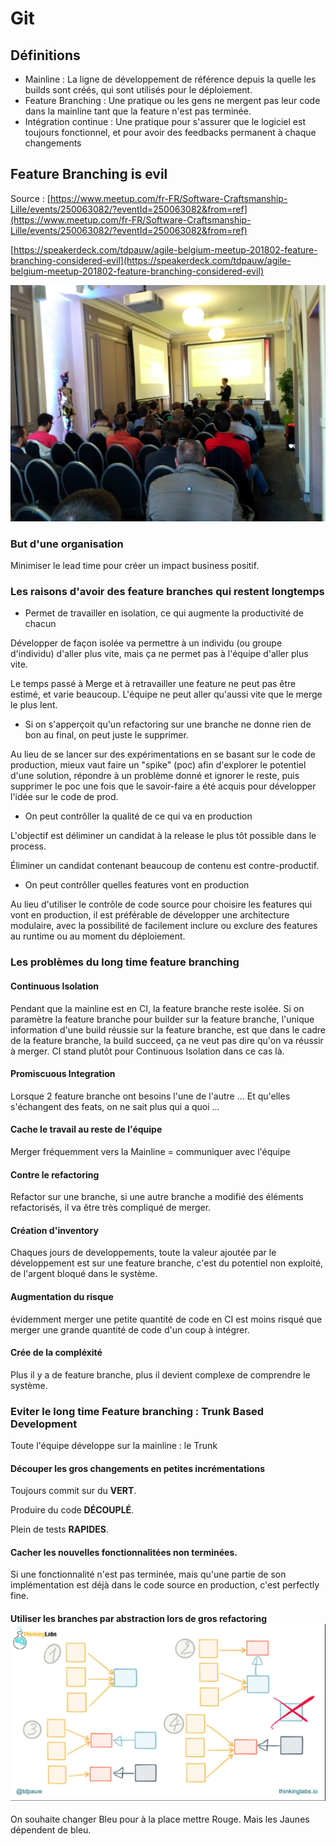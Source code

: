 # Git

## Définitions

* Mainline : La ligne de développement de référence depuis la quelle les builds sont créés, qui sont utilisés pour le déploiement.
* Feature Branching : Une pratique ou les gens ne mergent pas leur code dans la mainline tant que la feature n'est pas terminée.
* Intégration continue : Une pratique pour s'assurer que le logiciel est toujours fonctionnel, et pour avoir des feedbacks permanent à chaque changements

## Feature Branching is evil

Source : [https://www.meetup.com/fr-FR/Software-Craftsmanship-Lille/events/250063082/?eventId=250063082&from=ref](https://www.meetup.com/fr-FR/Software-Craftsmanship-Lille/events/250063082/?eventId=250063082&from=ref)

[https://speakerdeck.com/tdpauw/agile-belgium-meetup-201802-feature-branching-considered-evil](https://speakerdeck.com/tdpauw/agile-belgium-meetup-201802-feature-branching-considered-evil)

![](/assets/31945345_10156452115494885_1204198049706934272_n.jpg)

### But d'une organisation

Minimiser le lead time pour créer un impact business positif.

### Les raisons d'avoir des feature branches qui restent longtemps

* Permet de travailler en isolation, ce qui augmente la productivité de chacun

Développer de façon isolée va permettre à un individu \(ou groupe d'individu\) d'aller plus vite, mais ça ne permet pas à l'équipe d'aller plus vite.

Le temps passé à Merge et à retravailler une feature ne peut pas être estimé, et varie beaucoup. L'équipe ne peut aller qu'aussi vite que le merge le plus lent.

* Si on s'apperçoit qu'un refactoring sur une branche ne donne rien de bon au final, on peut juste le supprimer.

Au lieu de se lancer sur des expérimentations en se basant sur le code de production, mieux vaut faire un "spike" \(poc\) afin d'explorer le potentiel d'une solution, répondre à un problème donné et ignorer le reste, puis supprimer le poc une fois que le savoir-faire a été acquis pour développer l'idée sur le code de prod.

* On peut contrôller la qualité de ce qui va en production

L'objectif est déliminer un candidat à la release le plus tôt possible dans le process.

Éliminer un candidat contenant beaucoup de contenu est contre-productif.

* On peut contrôller quelles features vont en production

Au lieu d'utiliser le contrôle de code source pour choisire les features qui vont en production, il est préférable de développer une architecture modulaire, avec la possibilité de facilement inclure ou exclure des features au runtime ou au moment du déploiement.

### Les problèmes du long time feature branching

#### Continuous Isolation

Pendant que la mainline est en CI, la feature branche reste isolée. Si on paramètre la feature branche pour builder sur la feature branche, l'unique information d'une build réussie sur la feature branche, est que dans le cadre de la feature branche, la build succeed, ça ne veut pas dire qu'on va réussir à merger. CI stand plutôt pour Continuous Isolation dans ce cas là.

#### Promiscuous Integration

Lorsque 2 feature branche ont besoins l'une de l'autre ... Et qu'elles s'échangent des feats, on ne sait plus qui a quoi ...

#### Cache le travail au reste de l'équipe

Merger fréquemment vers la Mainline = communiquer avec l'équipe

#### Contre le refactoring

Refactor sur une branche, si une autre branche a modifié des éléments refactorisés, il va être très compliqué de merger.

#### Création d'inventory

Chaques jours de developpements, toute la valeur ajoutée par le développement est sur une feature branche, c'est du potentiel non exploité, de l'argent bloqué dans le système.

#### Augmentation du risque

évidemment merger une petite quantité de code en CI est moins risqué que merger une grande quantité de code d'un coup à intégrer.

#### Crée de la compléxité

Plus il y a de feature branche, plus il devient complexe de comprendre le système.

### Eviter le long time Feature branching : Trunk Based Development

Toute l'équipe développe sur la mainline : le Trunk

#### Découper les gros changements en petites incrémentations

Toujours commit sur du **VERT**.

Produire du code **DÉCOUPLÉ**.

Plein de tests **RAPIDES**.

#### Cacher les nouvelles fonctionnalitées non terminées.

Si une fonctionnalité n'est pas terminée, mais qu'une partie de son implémentation est déjà dans le code source en production, c'est perfectly fine.

#### Utiliser les branches par abstraction lors de gros refactoring![](/assets/refactoring.PNG)

On souhaite changer Bleu pour à la place mettre Rouge. Mais les Jaunes dépendent de bleu.



